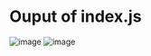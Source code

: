 # Ouput of index.js
![image](https://user-images.githubusercontent.com/49730521/118396391-fea6ce80-b66c-11eb-99bf-80c47d58c0d2.png)
![image](https://user-images.githubusercontent.com/49730521/118396407-0f574480-b66d-11eb-88f8-7201df923761.png)
